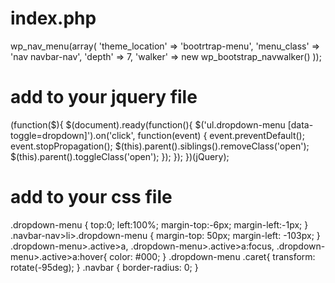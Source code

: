 # index.php
wp_nav_menu(array(
        'theme_location' => 'bootrtrap-menu',
        'menu_class' => 'nav navbar-nav',
        'depth'             => 7,
        'walker'            => new wp_bootstrap_navwalker()
    ));
    
    
    
    
    
# add to your jquery file
(function($){
                $(document).ready(function(){
                    $('ul.dropdown-menu [data-toggle=dropdown]').on('click', function(event) {
                        event.preventDefault();
                        event.stopPropagation();
                        $(this).parent().siblings().removeClass('open');
                        $(this).parent().toggleClass('open');
                    });
                });
})(jQuery);



    
    
# add to your css file
.dropdown-menu {
     top:0;
     left:100%;
     margin-top:-6px;
     margin-left:-1px;
 }
.navbar-nav>li>.dropdown-menu {
    margin-top: 50px;
    margin-left: -103px;
}
.dropdown-menu>.active>a, .dropdown-menu>.active>a:focus, .dropdown-menu>.active>a:hover{
    color: #000;
}
.dropdown-menu .caret{
    transform: rotate(-95deg);
}
.navbar {
    border-radius: 0;
}
